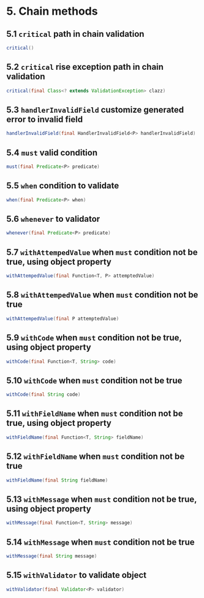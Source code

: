 # 5. Chain methods

## 5.1 `critical` path in chain validation

```java
critical()
```

## 5.2 `critical` rise exception path in chain validation

```java
critical(final Class<? extends ValidationException> clazz)
```

## 5.3 `handlerInvalidField` customize generated error to invalid field

```java
handlerInvalidField(final HandlerInvalidField<P> handlerInvalidField)
```

## 5.4 `must` valid condition

```java
must(final Predicate<P> predicate)
```

## 5.5 `when` condition to validate

```java
when(final Predicate<P> when)
```

## 5.6 `whenever` to validator

```java
whenever(final Predicate<P> predicate)
```

## 5.7 `withAttempedValue` when `must` condition not be true, using object property

```java
withAttempedValue(final Function<T, P> attemptedValue)
```

## 5.8 `withAttempedValue` when `must` condition not be true

```java
withAttempedValue(final P attemptedValue)
```

## 5.9 `withCode` when `must` condition not be true, using object property

```java
withCode(final Function<T, String> code)
```

## 5.10 `withCode` when `must` condition not be true

```java
withCode(final String code)
```

## 5.11 `withFieldName` when `must` condition not be true, using object property

```java
withFieldName(final Function<T, String> fieldName)
```

## 5.12 `withFieldName` when `must` condition not be true

```java
withFieldName(final String fieldName)
```

## 5.13 `withMessage` when `must` condition not be true, using object property

```java
withMessage(final Function<T, String> message)
```

## 5.14 `withMessage` when `must` condition not be true

```java
withMessage(final String message)
```

## 5.15 `withValidator` to validate object

```java
withValidator(final Validator<P> validator)
```
